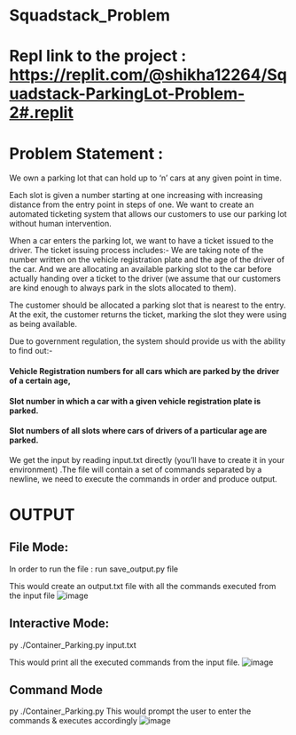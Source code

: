 # Squadstack_Problem
# Repl link to the project : https://replit.com/@shikha12264/Squadstack-ParkingLot-Problem-2#.replit
# Problem Statement :
We own a parking lot that can hold up to ‘n’ cars at any given point in time. 

Each slot is given a number starting at one increasing with increasing distance from the entry point in steps of one. We want to create an automated ticketing system that allows our customers to use our parking lot without human intervention.

When a car enters the parking lot, we want to have a ticket issued to the driver. The ticket issuing process includes:- 
We are taking note of the number written on the vehicle registration plate and the age of the driver of the car.
And we are allocating an available parking slot to the car before actually handing over a ticket to the driver (we assume that our customers are kind enough to always park in the slots allocated to them).

The customer should be allocated a parking slot that is nearest to the entry. At the exit, the customer returns the ticket, marking the slot they were using as being available.

Due to government regulation, the system should provide us with the ability to find out:-
#### Vehicle Registration numbers for all cars which are parked by the driver of a certain age,
#### Slot number in which a car with a given vehicle registration plate is parked. 
#### Slot numbers of all slots where cars of drivers of a particular age are parked.

We get the input by reading input.txt directly (you’ll have to create it in your environment) .The file will contain a set of commands separated by a newline, we need to execute the commands in order and produce output.
 
# OUTPUT
## File Mode: 
In order to run the file :  run save_output.py file 

This would create an output.txt file with all the commands executed from the input file
![image](https://user-images.githubusercontent.com/64529469/134845473-293cc233-7c33-4f7a-b423-57bae198d26a.png)

## Interactive Mode: 

py ./Container_Parking.py input.txt

This would print all the executed commands from the input file.
![image](https://user-images.githubusercontent.com/64529469/134845653-05069584-8477-46e2-a707-20621b04949b.png)

## Command Mode

py ./Container_Parking.py
This would prompt the user to enter the commands & executes accordingly
![image](https://user-images.githubusercontent.com/64529469/134845925-f195e18d-6664-4638-aadf-02129a986d88.png)
